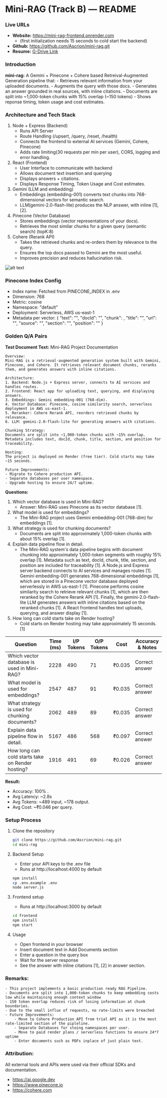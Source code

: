 # Mini-RAG (Track B) — README

### Live URLs
- **Website:** https://mini-rag-frontend.onrender.com  
    - (first initialization needs 15 seconds to cold start the backend)
- **Github:** https://github.com/Ascrion/mini-rag.git
- **Resume:** [G-Drive Link](https://drive.google.com/file/d/1z1Cym6jNNaoXG-yy4wx9A50EMKwxGym7/view?usp=sharing)

### Introduction
**mini-rag:** A Gemini + Pinecone + Cohere based Retreival-Augmented Generation pipeline that:
    - Retrieves relevant information from your uploaded documents.
    - Augments the query with those docs.
    - Generates an answer grounded in real sources, with inline citations.
    - Documents are split into ~1,000-token chunks with 15% overlap (~150 tokens)
    - Shows reponse timing, token usage and cost estimates.

### Architecture and Tech Stack
1. Node + Express (Backend)
    - Runs API Server
    - Route Handling (/upsert, /query, /reset, /health)
    - Connects the frontend to external AI services (Gemini, Cohere, Pinecone)
    - Adds rate limiting(30 requests per min per user), CORS, logging and error handling.
2. React (Frontend)
    - User Interface to communicate with backend
    - Allows document text insertion and querying
    - Displays answers + citations.
    - Displays Response Timing, Token Usage and Cost estimates.
3. Gemini (LLM and embedding)
    - Embeddings (embedding-001) converts text chunks into 768-dimensional vectors for semantic search.
    - LLM(gemini-2.0-flash-lite) produces the NLP answer, with inline [1], [2].
4. Pinecone (Vector Database)
    - Stores embeddings (vector representations of your docs).
    - Retrieves the most similar chunks for a given query (semantic search) (topK:8)
5. Cohere (Rerank API)
    - Takes the retrieved chunks and re-orders them by relevance to the query.
    - Ensures the top docs passed to Gemini are the most useful.
    - Improves precision and reduces hallucination risk.

![alt text](image.png)         

### Pinecone Index Config
- Index name: Fetched from PINECONE_INDEX in .env
- Dimension: 768 
- Metric: cosine
- Namespace: "default"
- Deployment: Serverless, AWS us-east-1
- Metadata per vector:
{
  "text": "<chunk text>",
  "docId": "<original doc id>",
  "chunk": <number>,
  "title": "<optional>",
  "url": "<optional>",
  "source": "<optional>",
  "section": "<optional>",
  "position": "<optional>"
}

### Golden Q/A Pairs 
**Test Document Text:** 
    Mini-RAG Project Documentation

    Overview:  
    Mini-RAG is a retrieval-augmented generation system built with Gemini, Pinecone, and Cohere. It retrieves relevant document chunks, reranks them, and generates answers with inline citations.  

    Architecture:  
    1. Backend: Node.js + Express server, connects to AI services and handles routes.  
    2. Frontend: React app for uploading text, querying, and displaying answers.  
    3. Embeddings: Gemini embedding-001 (768-dim).  
    4. Vector Database: Pinecone, cosine similarity search, serverless deployment in AWS us-east-1.  
    5. Reranker: Cohere Rerank API, reorders retrieved chunks by relevance.  
    6. LLM: gemini-2.0-flash-lite for generating answers with citations.  

    Chunking Strategy:  
    Documents are split into ~1,000-token chunks with ~15% overlap. Metadata includes text, docId, chunk, title, section, and position for traceability.  

    Hosting:  
    The project is deployed on Render (free tier). Cold starts may take ~15 seconds.  

    Future Improvements:  
    - Migrate to Cohere production API.  
    - Separate databases per user namespace.  
    - Upgrade hosting to ensure 24/7 uptime.  

**Questions:**

1. Which vector database is used in Mini-RAG?
    - Answer: Mini-RAG uses Pinecone as its vector database [1].
2. What model is used for embeddings?
    - The Mini-RAG project uses Gemini embedding-001 (768-dim) for embeddings [1].
3. What strategy is used for chunking documents?
    - Documents are split into approximately 1,000-token chunks with about 15% overlap [1].
4. Explain data pipeline flow in detail.
    - The Mini-RAG system's data pipeline begins with document chunking into approximately 1,000-token segments with roughly 15% overlap [1]. Metadata such as text, docId, chunk, title, section, and position are included for traceability [1]. A Node.js and Express server backend connects to AI services and manages routes [1]. Gemini embedding-001 generates 768-dimensional embeddings [1], which are stored in a Pinecone vector database deployed serverlessly in AWS us-east-1 [1]. Pinecone performs cosine similarity search to retrieve relevant chunks [1], which are then reranked by the Cohere Rerank API [1]. Finally, the gemini-2.0-flash-lite LLM generates answers with inline citations based on the reranked chunks [1]. A React frontend handles text uploads, querying, and answer display [1].
5. How long can cold starts take on Render hosting?
    - Cold starts on Render hosting may take approximately 15 seconds. [1]

| Question                                         | Time (ms) | I/P Tokens | O/P Tokens | Cost   | Accuracy & Notes|
| ------------------------------------------------ | --------- | ---------- | ---------- | ------ | --------------- |
| Which vector database is used in Mini-RAG?       | 2228      | 490        | 71         | ₹0.035 |Correct answer   |
| What model is used for embeddings?               | 2547      | 487        | 91         | ₹0.035 |Correct answer   |
| What strategy is used for chunking documents?    | 2062      | 489        | 89         | ₹0.035 |Correct answer   |
| Explain data pipeline flow in detail.            | 5167      | 486        | 568        | ₹0.097 |Correct answer   |
| How long can cold starts take on Render hosting? | 1916      | 491        | 69         | ₹0.026 |Correct answer   |
**Result:**
- Accuracy: 100% .
- Avg Latency: ~2.8s
- Avg Tokens: ~489 input, ~178 output.
- Avg Cost: ~₹0.046 per query.

### Setup Process

1. Clone the repository
    ```bash
    git clone https://github.com/Ascrion/mini-rag.git
    cd mini-rag
    ```

2. Backend Setup 
    - Enter your API keys to the .env file
    - Runs at http://localhost:4000 by default
    ```bash
    npm install
    cp .env.example .env 
    node server.js
    ```
3. Frontend setup 
    - Runs at http://localhost:3000 by default
    ```bash
    cd frontend
    npm install    
    npm start    
    ```
4. Usage 
    - Open frontend in your browser
    - Insert document text in Add Documents section
    - Enter a question in the query box
    - Wait for the server response 
    - See the answer with inline citations [1], [2] in answer section.

### Remarks:
    - This project implements a basic production ready RAG Pipeline.
    - Documents are split into 1,000-token chunks to keep embedding costs low while maintaining enough context window
    - 150 token overlap reduces risk of losing information at chunk boundaries. 
    - Due to the small influx of requests, no rate-limits were breached
    - Future Improvements:
        - Move to Cohere Production API from trial API as it is the most rate-limited section of the pipleline.
        - Separate Databases for stoing namespaces per user.
        - Move to paid render plans / serverless functions to ensure 24*7 uptime
        - Enter documents such as PDFs inplace of just plain text.

### Attribution:
All external tools and APIs were used via their official SDKs and documentation.
- https://ai.google.dev
- https://www.pinecone.io
- https://cohere.com
